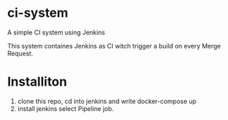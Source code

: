# ci-system
A simple CI system using Jenkins

This system containes Jenkins as CI witch trigger a build on every Merge Request.

# Installiton
1. clone this repo, cd into jenkins and write docker-compose up
2. install jenkins select Pipeline job.
